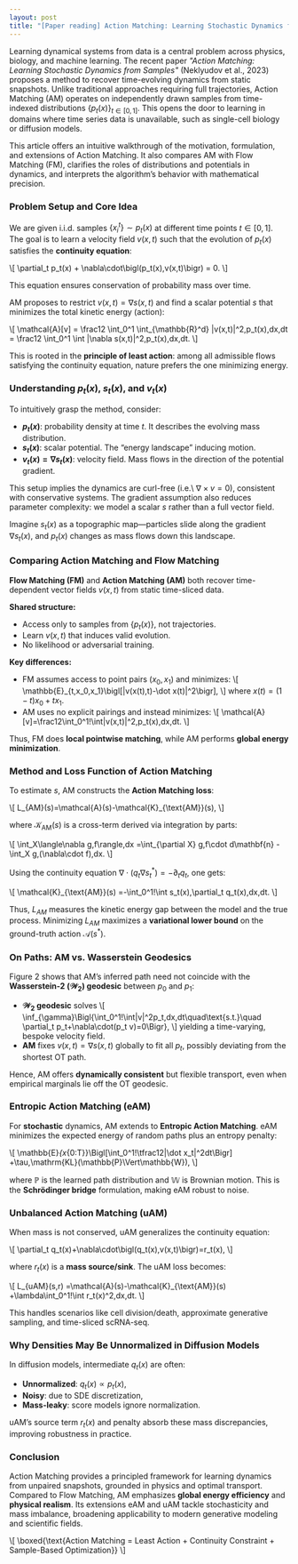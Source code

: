 ```yaml
---
layout: post
title: "[Paper reading] Action Matching: Learning Stochastic Dynamics from Samples"
---
```

Learning dynamical systems from data is a central problem across physics, biology, and machine learning. The recent paper *"Action Matching: Learning Stochastic Dynamics from Samples"* (Neklyudov et al., 2023) proposes a method to recover time-evolving dynamics from static snapshots. Unlike traditional approaches requiring full trajectories, Action Matching (AM) operates on independently drawn samples from time-indexed distributions $\{p_t(x)\}_{t\in[0,1]}$. This opens the door to learning in domains where time series data is unavailable, such as single-cell biology or diffusion models.

This article offers an intuitive walkthrough of the motivation, formulation, and extensions of Action Matching. It also compares AM with Flow Matching (FM), clarifies the roles of distributions and potentials in dynamics, and interprets the algorithm’s behavior with mathematical precision.

### Problem Setup and Core Idea

We are given i.i.d. samples $\{x_i^t\}\sim p_t(x)$ at different time points $t\in[0,1]$. The goal is to learn a velocity field $v(x,t)$ such that the evolution of $p_t(x)$ satisfies the **continuity equation**:

\\[
\partial_t p_t(x) + \nabla\cdot\bigl(p_t(x)\,v(x,t)\bigr) = 0.
\\]

This equation ensures conservation of probability mass over time.

AM proposes to restrict $v(x,t)=\nabla s(x,t)$ and find a scalar potential $s$ that minimizes the total kinetic energy (action):

\\[
\mathcal{A}[v] = \frac12 \int_0^1 \int_{\mathbb{R}^d} \|v(x,t)\|^2\,p_t(x)\,dx\,dt
= \frac12 \int_0^1 \int \|\nabla s(x,t)\|^2\,p_t(x)\,dx\,dt.
\\]

This is rooted in the **principle of least action**: among all admissible flows satisfying the continuity equation, nature prefers the one minimizing energy.

### Understanding $p_t(x)$, $s_t(x)$, and $v_t(x)$

To intuitively grasp the method, consider:

- **$p_t(x)$**: probability density at time $t$. It describes the evolving mass distribution.
- **$s_t(x)$**: scalar potential. The “energy landscape” inducing motion.
- **$v_t(x)=\nabla s_t(x)$**: velocity field. Mass flows in the direction of the potential gradient.

This setup implies the dynamics are curl-free (i.e.\ $\nabla\times v=0$), consistent with conservative systems. The gradient assumption also reduces parameter complexity: we model a scalar $s$ rather than a full vector field.

Imagine $s_t(x)$ as a topographic map—particles slide along the gradient $\nabla s_t(x)$, and $p_t(x)$ changes as mass flows down this landscape.

### Comparing Action Matching and Flow Matching

**Flow Matching (FM)** and **Action Matching (AM)** both recover time-dependent vector fields $v(x,t)$ from static time-sliced data.

**Shared structure:**
- Access only to samples from $\{p_t(x)\}$, not trajectories.
- Learn $v(x,t)$ that induces valid evolution.
- No likelihood or adversarial training.

**Key differences:**
- FM assumes access to point pairs $(x_0,x_1)$ and minimizes:
  \\[
  \mathbb{E}_{t,x_0,x_1}\bigl[\|v(x(t),t)-\dot x(t)\|^2\bigr],
  \\]
  where $x(t)=(1-t)x_0+tx_1$.
- AM uses no explicit pairings and instead minimizes:
  \\[
  \mathcal{A}[v]=\frac12\int_0^1\!\int\|v(x,t)\|^2\,p_t(x)\,dx\,dt.
  \\]

Thus, FM does **local pointwise matching**, while AM performs **global energy minimization**.

### Method and Loss Function of Action Matching

To estimate $s$, AM constructs the **Action Matching loss**:

\\[
L_{AM}(s)=\mathcal{A}(s)-\mathcal{K}_{\text{AM}}(s),
\\]

where $\mathcal{K}_{\text{AM}}(s)$ is a cross-term derived via integration by parts:

\\[
\int_X\langle\nabla g,f\rangle\,dx
=\int_{\partial X} g\,f\cdot d\mathbf{n}
-\int_X g\,(\nabla\cdot f)\,dx.
\\]

Using the continuity equation $\nabla\cdot\bigl(q_t\nabla s_t^*\bigr)=-\partial_t q_t$, one gets:

\\[
\mathcal{K}_{\text{AM}}(s)
=-\int_0^1\!\int s_t(x)\,\partial_t q_t(x)\,dx\,dt.
\\]

Thus, $L_{AM}$ measures the kinetic energy gap between the model and the true process. Minimizing $L_{AM}$ maximizes a **variational lower bound** on the ground-truth action $\mathcal{A}(s^*)$.

### On Paths: AM vs. Wasserstein Geodesics

Figure 2 shows that AM’s inferred path need not coincide with the **Wasserstein-2 ($\mathcal{W}_2$) geodesic** between $p_0$ and $p_1$:

- **$\mathcal{W}_2$ geodesic** solves
  \\[
  \inf_{\gamma}\Bigl\{\int_0^1\!\int\|v\|^2p_t\,dx\,dt\quad\text{s.t.}\quad
  \partial_t p_t+\nabla\cdot(p_t v)=0\Bigr\},
  \\]
  yielding a time-varying, bespoke velocity field.
- **AM** fixes $v(x,t)=\nabla s(x,t)$ globally to fit all $p_t$, possibly deviating from the shortest OT path.

Hence, AM offers **dynamically consistent** but flexible transport, even when empirical marginals lie off the OT geodesic.

### Entropic Action Matching (eAM)

For **stochastic** dynamics, AM extends to **Entropic Action Matching**. eAM minimizes the expected energy of random paths plus an entropy penalty:

\\[
\mathbb{E}_{x_{0:T}}\Bigl[\int_0^1\!\tfrac12\|\dot x_t\|^2dt\Bigr]
+\tau\,\mathrm{KL}(\mathbb{P}\Vert\mathbb{W}),
\\]

where $\mathbb{P}$ is the learned path distribution and $\mathbb{W}$ is Brownian motion. This is the **Schrödinger bridge** formulation, making eAM robust to noise.

### Unbalanced Action Matching (uAM)

When mass is not conserved, uAM generalizes the continuity equation:

\\[
\partial_t q_t(x)+\nabla\cdot\bigl(q_t(x)\,v(x,t)\bigr)=r_t(x),
\\]

where $r_t(x)$ is a **mass source/sink**. The uAM loss becomes:

\\[
L_{uAM}(s,r)
=\mathcal{A}(s)-\mathcal{K}_{\text{AM}}(s)
+\lambda\int_0^1\!\int r_t(x)^2\,dx\,dt.
\\]

This handles scenarios like cell division/death, approximate generative sampling, and time-sliced scRNA-seq.

### Why Densities May Be Unnormalized in Diffusion Models

In diffusion models, intermediate $q_t(x)$ are often:

- **Unnormalized**: $q_t(x)\propto p_t(x)$,
- **Noisy**: due to SDE discretization,
- **Mass-leaky**: score models ignore normalization.

uAM’s source term $r_t(x)$ and penalty absorb these mass discrepancies, improving robustness in practice.

### Conclusion

Action Matching provides a principled framework for learning dynamics from unpaired snapshots, grounded in physics and optimal transport. Compared to Flow Matching, AM emphasizes **global energy efficiency** and **physical realism**. Its extensions eAM and uAM tackle stochasticity and mass imbalance, broadening applicability to modern generative modeling and scientific fields.

\\[
\boxed{\text{Action Matching = Least Action + Continuity Constraint + Sample-Based Optimization}}
\\]

